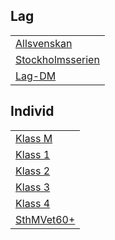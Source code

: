 ## Lag
|                               |
|-------------------------------|
| [Allsvenskan](TOUR=11856)     |
| [Stockholmsserien](TOUR=12714) |
| [Lag-DM](TOUR=12575)          |

## Individ 
||
|-| 
|[Klass M](TOUR=14507)|
|[Klass 1](TOUR=14508)|
|[Klass 2](TOUR=14509)|
|[Klass 3](TOUR=14510)|
|[Klass 4](TOUR=14512)|
|[SthMVet60+](https://chess-results.com/tnr990477.aspx?lan=6)| 



